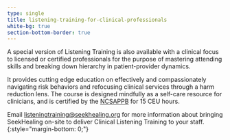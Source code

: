 ```yaml
---
type: single
title: listening-training-for-clinical-professionals
white-bg: true
section-bottom-border: true
---
```


A special version of Listening Training is also available with a clinical focus to licensed or certified professionals for the purpose of mastering attending skills and breaking down hierarchy in patient-provider dynamics.

It provides cutting edge education on effectively and compassionately navigating risk behaviors and refocusing clinical services through a harm reduction lens. The course is designed mindfully as a self-care resource for clinicians, and is certified by the [NCSAPPB](https://www.ncsappb.org/) for 15 CEU hours.

Email <listeningtraining@seekhealing.org> for more information about bringing SeekHealing on-site to deliver Clinical Listening Training to your staff.
{:style="margin-bottom: 0;"}
